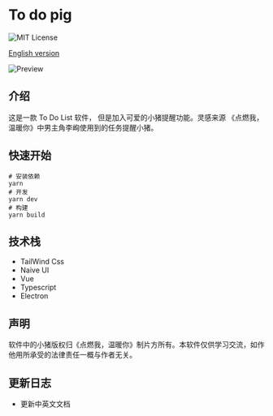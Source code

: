 <!--
 * @Author: lzp
 * @Date: 2022-12-31 09:14:41
 * @LastEditors: lzp
 * @LastEditTime: 2023-01-01 10:32:41
 * @Description: To do pig
-->
# To do pig

![MIT License](https://img.shields.io/github/license/Peng-Hello/To-do-pig)

[English version](./doc/en.md)

![Preview](./doc/img/preview.gif)
## 介绍
这是一款 To Do List 软件， 但是加入可爱的小猪提醒功能。灵感来源 《点燃我，温暖你》中男主角李峋使用到的任务提醒小猪。
## 快速开始
```shell
# 安装依赖
yarn
# 开发
yarn dev
# 构建
yarn build
```
## 技术栈
- TailWind Css
- Naive UI
- Vue
- Typescript
- Electron
## 声明
软件中的小猪版权归《点燃我，温暖你》制片方所有。本软件仅供学习交流，如作他用所承受的法律责任一概与作者无关。
## 更新日志
- 更新中英文文档
